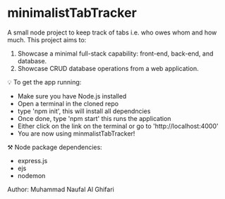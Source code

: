 # minimalistTabTracker
A small node project to keep track of tabs i.e. who owes whom and how much. This project aims to:
1. Showcase a minimal full-stack capability: front-end, back-end, and database.
2. Showcase CRUD database operations from a web application.

💡 To get the app running:
- Make sure you have Node.js installed
- Open a terminal in the cloned repo
- type 'npm init', this will install all dependncies
- Once done, type 'npm start' this runs the application
- Either click on the link on the terminal or go to 'http://localhost:4000'
- You are now using minmalistTabTracker!

⚒️ Node package dependencies:
- express.js
- ejs
- nodemon

Author: Muhammad Naufal Al Ghifari
